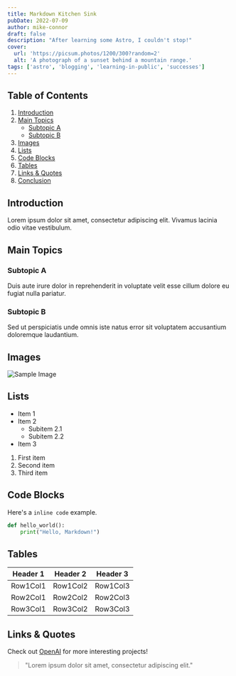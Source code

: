 ```yaml
---
title: Markdown Kitchen Sink
pubDate: 2022-07-09
author: mike-connor
draft: false
description: "After learning some Astro, I couldn't stop!"
cover:
  url: 'https://picsum.photos/1200/300?random=2'
  alt: 'A photograph of a sunset behind a mountain range.'
tags: ['astro', 'blogging', 'learning-in-public', 'successes']
---
```


## Table of Contents

1. [Introduction](#introduction)
2. [Main Topics](#main-topics)
   - [Subtopic A](#subtopic-a)
   - [Subtopic B](#subtopic-b)
3. [Images](#images)
4. [Lists](#lists)
5. [Code Blocks](#code-blocks)
6. [Tables](#tables)
7. [Links & Quotes](#links--quotes)
8. [Conclusion](#conclusion)

## Introduction

Lorem ipsum dolor sit amet, consectetur adipiscing elit. Vivamus lacinia odio
vitae vestibulum.

## Main Topics

### Subtopic A

Duis aute irure dolor in reprehenderit in voluptate velit esse cillum dolore eu
fugiat nulla pariatur.

### Subtopic B

Sed ut perspiciatis unde omnis iste natus error sit voluptatem accusantium
doloremque laudantium.

## Images

![Sample Image](https://via.placeholder.com/150)

## Lists

- Item 1
- Item 2
  - Subitem 2.1
  - Subitem 2.2
- Item 3

1. First item
2. Second item
3. Third item

## Code Blocks

Here's a `inline code` example.

```python
def hello_world():
    print("Hello, Markdown!")
```

## Tables

| Header 1 | Header 2 | Header 3 |
| -------- | -------- | -------- |
| Row1Col1 | Row1Col2 | Row1Col3 |
| Row2Col1 | Row2Col2 | Row2Col3 |
| Row3Col1 | Row3Col2 | Row3Col3 |

## Links & Quotes

Check out [OpenAI](https://www.openai.com/) for more interesting projects!

> "Lorem ipsum dolor sit amet, consectetur adipiscing elit."
